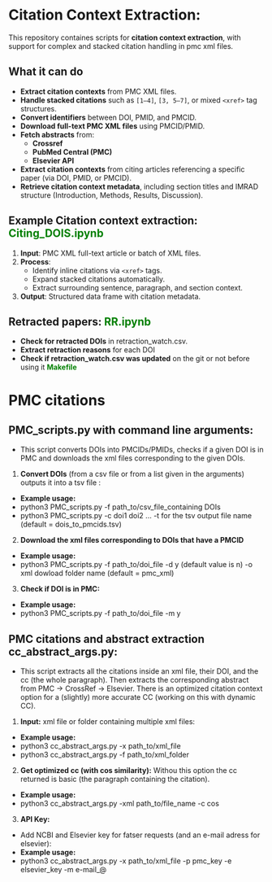 # Citation Context Extraction:  

This repository containes scripts for **citation context extraction**, with support for complex and stacked citation handling in pmc xml files.

## What it can do

-  **Extract citation contexts** from PMC XML files.
-  **Handle stacked citations** such as `[1–4]`, `[3, 5–7]`, or mixed `<xref>` tag structures.
-  **Convert identifiers** between DOI, PMID, and PMCID.
-  **Download full-text PMC XML files** using PMCID/PMID.
-  **Fetch abstracts** from:
    - **Crossref**
    - **PubMed Central (PMC)**
    - **Elsevier API**
- **Extract citation contexts** from citing articles referencing a specific paper (via DOI, PMID, or PMCID).
- **Retrieve citation context metadata**, including section titles and IMRAD structure (Introduction, Methods, Results, Discussion).

## Example Citation context extraction: <strong style="color:green;">Citing_DOIS.ipynb</strong>

1. **Input**: PMC XML full-text article or batch of XML files.
2. **Process**: 
   - Identify inline citations via `<xref>` tags.
   - Expand stacked citations automatically.
   - Extract surrounding sentence, paragraph, and section context.
3. **Output**: Structured data frame with citation metadata.

## Retracted papers: <strong style="color:green;">RR.ipynb</strong>
-  **Check for retracted DOIs** in retraction_watch.csv.
-  **Extract retraction reasons** for each DOI 
-  **Check if retraction_watch.csv was updated** on the git or not before using it  <strong style="color:green;">Makefile</strong>

# PMC citations 

## PMC_scripts.py with command line arguments:
- This script converts DOIs into PMCIDs/PMIDs, checks if a given DOI is in PMC and downloads the xml files corresponding to the given DOIs. 
1. **Convert DOIs** (from a csv file or from a list given in the arguments) outputs it into a tsv file : 
- **Example usage:**
- python3 PMC_scripts.py -f path_to/csv_file_containing DOIs
- python3 PMC_scripts.py -c doi1 doi2 ... -t for the tsv output file name (default = dois_to_pmcids.tsv)

2. **Download the xml files corresponding to DOIs that have a PMCID** 
- **Example usage:**
- python3 PMC_scripts.py -f path_to/doi_file -d y (default value is n) -o xml dowload folder name (default = pmc_xml)

3. **Check if DOI is in PMC:**
- **Example usage:**
- python3 PMC_scripts.py -f path_to/doi_file -m y
    
##  PMC citations and abstract extraction cc_abstract_args.py: 
- This script extracts all the citations inside an xml file, their DOI, and the cc (the whole paragraph). Then extracts the corresponding abstract from PMC -> CrossRef -> Elsevier. There is an optimized citation context option for a (slightly) more accurate CC (working on this with dynamic CC).

1. **Input:** xml file or folder containing multiple xml files:
- **Example usage:**
- python3 cc_abstract_args.py -x path_to/xml_file 
- python3 cc_abstract_args.py -f path_to/xml_folder  

2. **Get optimized cc (with cos similarity):** Withou this option the cc returned is basic (the paragraph containing the citation).
- **Example usage:**
- python3 cc_abstract_args.py -xml path_to/file_name -c cos

3. **API Key:**
- Add NCBI and Elsevier key for fatser requests (and an e-mail adress for elsevier):
- **Example usage:**
- python3 cc_abstract_args.py -x path_to/xml_file -p pmc_key -e elsevier_key -m e-mail_@
